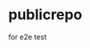 # publicrepo
for e2e test



































































































































































































































































































































































































































































































































































































































































































































































































































































































































































































































































































































































































































































































































































































































































































































































































































































































































































































































































































































































































































































